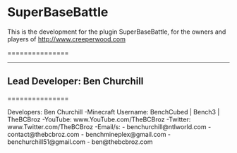 SuperBaseBattle
===============

This is the development for the plugin SuperBaseBattle, for the owners and players of http://www.creeperwood.com

===============

-----------------------------
Lead Developer: Ben Churchill
-----------------------------

===============

<p>Developers:
    Ben Churchill
        -Minecraft Username: BenchCubed | Bench3 | TheBCBroz
        -YouTube: www.YouTube.com/TheBCBroz
        -Twitter: www.Twitter.com/TheBCBroz
        -Email/s:
           - benchurchill@ntlworld.com
           - contact@thebcbroz.com
           - benchmineplex@gmail.com
           - benchurchill51@gmail.com
           - ben@thebcbroz.com


